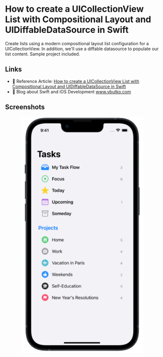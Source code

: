 # How to create a UICollectionView List with Compositional Layout and UIDiffableDataSource in Swift

Create lists using a modern compositional layout list configuration for a UICollectionView. In addition, we'll use a diffable datasource to populate our list content. Sample project included.


## Links
- 📕 Reference Article: [How to create a UICollectionView List with Compositional Layout and UIDiffableDataSource in Swift](https://www.vbutko.com/articles/how-to-create-uicollectionview-list-with-compositional-layout/)
- 📕 Blog about Swift and iOS Development www.vbutko.com


## Screenshots

<p align="center">
    <img src="UICollectionView-List-with-two-sections.png" width="400" max-width="90%" alt="UICollectionView List with two sections" />
</p>
